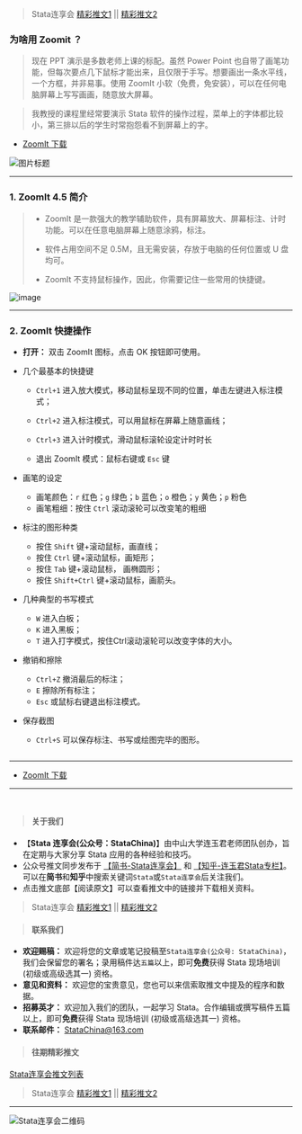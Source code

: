 > Stata连享会 [精彩推文1](https://gitee.com/arlionn/stata_training/blob/master/README.md)  || [精彩推文2](https://github.com/arlionn/stata/blob/master/README.md)



### 为啥用 Zoomit ？

> 现在 PPT 演示是多数老师上课的标配。虽然 Power Point 也自带了画笔功能，但每次要点几下鼠标才能出来，且仅限于手写。想要画出一条水平线，一个方框，并非易事。使用 ZoomIt 小软（免费，免安装），可以在任何电脑屏幕上写写画画，随意放大屏幕。

> 我教授的课程里经常要演示 Stata 软件的操作过程，菜单上的字体都比较小，第三排以后的学生时常抱怨看不到屏幕上的字。

- [ZoomIt 下载](https://github.com/arlionn/software/blob/master/README.md)

![图片标题](http://upload-images.jianshu.io/upload_images/7692714-bcbb2dd4bbf37b21?imageMogr2/auto-orient/strip%7CimageView2/2/w/1240)

---
### 1. ZoomIt 4.5 简介

> - ZoomIt
是一款强大的教学辅助软件，具有屏幕放大、屏幕标注、计时功能。可以在任意电脑屏幕上随意涂鸦，标注。
>
> - 软件占用空间不足 0.5M，且无需安装，存放于电脑的任何位置或 U 盘均可。
> - ZoomIt 不支持鼠标操作，因此，你需要记住一些常用的快捷键。

![image](http://upload-images.jianshu.io/upload_images/7692714-667653a3e2aa3650.jpg?imageMogr2/auto-orient/strip%7CimageView2/2/w/1240)


---
### 2. ZoomIt 快捷操作

-  **打开：** 双击 ZoomIt 图标，点击 OK 按钮即可使用。

- 几个最基本的快捷键

   - `Ctrl+1`  进入放大模式，移动鼠标呈现不同的位置，单击左键进入标注模式；
   - `Ctrl+2`  进入标注模式，可以用鼠标在屏幕上随意画线；
   - `Ctrl+3`  进入计时模式，滑动鼠标滚轮设定计时时长

   - 退出 ZoomIt 模式：鼠标右键或 `Esc` 键

- 画笔的设定

   - 画笔颜色：`r` 红色；`g` 绿色；`b` 蓝色；`o` 橙色；`y` 黄色；`p` 粉色
   - 画笔粗细：按住 `Ctrl` 滚动滚轮可以改变笔的粗细

- 标注的图形种类

   - 按住 `Shift` 键+滚动鼠标，画直线；
   - 按住 `Ctrl` 键+滚动鼠标，画矩形；
   - 按住 `Tab` 键+滚动鼠标， 画椭圆形；
   - 按住 `Shift+Ctrl` 键+滚动鼠标，画箭头。

- 几种典型的书写模式

  - `W` 进入白板；
  - `K` 进入黑板；
  - `T` 进入打字模式，按住Ctrl滚动滚轮可以改变字体的大小。

- 撤销和擦除

  - `Ctrl+Z` 撤消最后的标注；
  - `E` 擦除所有标注；
  -  `Esc` 或鼠标右键退出标注模式。
  
- 保存截图

   - `Ctrl+S` 可以保存标注、书写或绘图完毕的图形。
   
```

```

----
- [ZoomIt 下载](https://github.com/arlionn/software/blob/master/README.md)
-----

```


```


>#### 关于我们

- 【**Stata 连享会(公众号：StataChina)**】由中山大学连玉君老师团队创办，旨在定期与大家分享 Stata 应用的各种经验和技巧。
- 公众号推文同步发布于 [【简书-Stata连享会】](https://www.jianshu.com/u/69a30474ef33) 和 [【知乎-连玉君Stata专栏】](https://zhuanlan.zhihu.com/arlion)。可以在**简书**和**知乎**中搜索关键词`Stata`或`Stata连享会`后关注我们。
- 点击推文底部【阅读原文】可以查看推文中的链接并下载相关资料。
> Stata连享会 [精彩推文1](https://gitee.com/arlionn/stata_training/blob/master/README.md)  || [精彩推文2](https://github.com/arlionn/stata/blob/master/README.md)


>#### 联系我们

- **欢迎赐稿：** 欢迎将您的文章或笔记投稿至`Stata连享会(公众号: StataChina)`，我们会保留您的署名；录用稿件达`五篇`以上，即可**免费**获得 Stata 现场培训 (初级或高级选其一) 资格。
- **意见和资料：** 欢迎您的宝贵意见，您也可以来信索取推文中提及的程序和数据。
- **招募英才：** 欢迎加入我们的团队，一起学习 Stata。合作编辑或撰写稿件五篇以上，即可**免费**获得 Stata 现场培训 (初级或高级选其一) 资格。
- **联系邮件：** StataChina@163.com

>#### 往期精彩推文
[Stata连享会推文列表](https://www.jianshu.com/p/de82fdc2c18a)
> Stata连享会 [精彩推文1](https://gitee.com/arlionn/stata_training/blob/master/README.md)  || [精彩推文2](https://github.com/arlionn/stata/blob/master/README.md)


---
 ![Stata连享会二维码](http://upload-images.jianshu.io/upload_images/7692714-c6fc978de3909908.jpg?imageMogr2/auto-orient/strip%7CimageView2/2/w/1240 "扫码关注 Stata 连享会")
